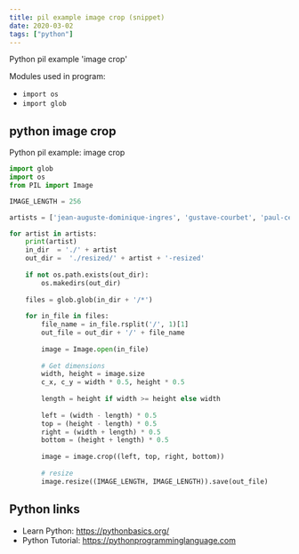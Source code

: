 ```yaml
---
title: pil example image crop (snippet)
date: 2020-03-02
tags: ["python"]
---
```

Python pil example 'image crop'


Modules used in program: 
* `import os`
* `import glob`

## python image crop

Python pil example: image crop

```python
import glob
import os
from PIL import Image

IMAGE_LENGTH = 256

artists = ['jean-auguste-dominique-ingres', 'gustave-courbet', 'paul-cezanne', 'georges-seurat', 'henri-matisse', 'kazimir-malevich', 'andy-warhol', 'frank-stella']

for artist in artists:
    print(artist)
    in_dir  = './' + artist
    out_dir =  './resized/' + artist + '-resized'
    
    if not os.path.exists(out_dir):
        os.makedirs(out_dir)
    
    files = glob.glob(in_dir + '/*')
    
    for in_file in files:
        file_name = in_file.rsplit('/', 1)[1]
        out_file = out_dir + '/' + file_name
        
        image = Image.open(in_file)
        
        # Get dimensions
        width, height = image.size
        c_x, c_y = width * 0.5, height * 0.5
        
        length = height if width >= height else width
        
        left = (width - length) * 0.5
        top = (height - length) * 0.5
        right = (width + length) * 0.5
        bottom = (height + length) * 0.5
        
        image = image.crop((left, top, right, bottom))
        
        # resize
        image.resize((IMAGE_LENGTH, IMAGE_LENGTH)).save(out_file)

```

## Python links

- Learn Python: https://pythonbasics.org/
- Python Tutorial: https://pythonprogramminglanguage.com
